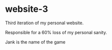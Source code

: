 # website-3
Third iteration of my personal website.

Responsible for a 60% loss of my personal sanity.

Jank is the name of the game
